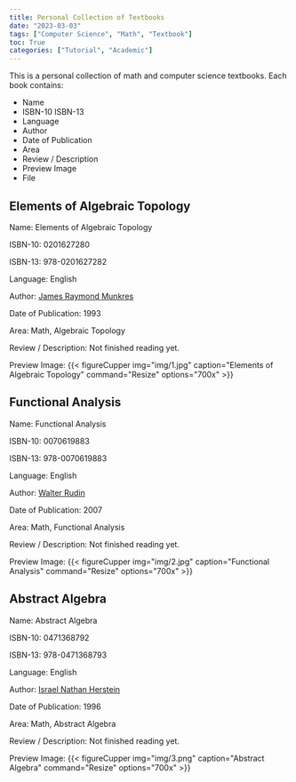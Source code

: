 ```yaml
---
title: Personal Collection of Textbooks
date: "2023-03-03"
tags: ["Computer Science", "Math", "Textbook"]
toc: True
categories: ["Tutorial", "Academic"]
---
```


This is a personal collection of math and computer science textbooks.
Each book contains:
- Name
- ISBN-10 ISBN-13
- Language
- Author
- Date of Publication
- Area
- Review / Description
- Preview Image
- File

## Elements of Algebraic Topology

Name: Elements of Algebraic Topology

ISBN-10: 0201627280

ISBN-13: 978-0201627282

Language: English

Author: [James Raymond Munkres](https://en.wikipedia.org/wiki/James_Munkres)

Date of Publication: 1993

Area: Math, Algebraic Topology

Review / Description: Not finished reading yet.

Preview Image:
{{< figureCupper
img="img/1.jpg" 
caption="Elements of Algebraic Topology" 
command="Resize" 
options="700x" >}}

<!-- File: 1 -->

## Functional Analysis

Name: Functional Analysis

ISBN-10: 0070619883

ISBN-13: 978-0070619883

Language: English

Author: [Walter Rudin](https://en.wikipedia.org/wiki/Walter_Rudin)

Date of Publication: 2007

Area: Math, Functional Analysis

Review / Description: Not finished reading yet.

Preview Image:
{{< figureCupper
img="img/2.jpg" 
caption="Functional Analysis" 
command="Resize" 
options="700x" >}}

<!-- File: 2 -->

## Abstract Algebra

Name: Abstract Algebra

ISBN-10: 0471368792

ISBN-13: 978-0471368793

Language: English

Author: [Israel Nathan Herstein](https://en.wikipedia.org/wiki/Israel_Nathan_Herstein)

Date of Publication: 1996

Area: Math, Abstract Algebra

Review / Description: Not finished reading yet.

Preview Image:
{{< figureCupper
img="img/3.png" 
caption="Abstract Algebra" 
command="Resize" 
options="700x" >}}

<!-- File: 3 -->